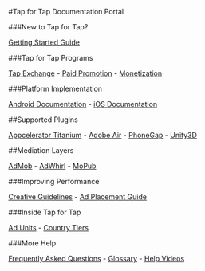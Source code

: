 #Tap for Tap Documentation Portal

###New to Tap for Tap?

[Getting Started Guide](/GettingStarted)

###Tap for Tap Programs

[Tap Exchange](/TapExchange)  -  [Paid Promotion](/PaidPromotion)  -  [Monetization](/Monetization)

###Platform Implementation

[Android Documentation](/Android)  -  [iOS Documentation](/iOS)

##Supported Plugins

[Appcelerator Titanium](/AppceleratorTitanium)  -  [Adobe Air](/AdobeAir)  -  [PhoneGap](/PhoneGap)  -  [Unity3D](/Unity)

##Mediation Layers

[AdMob](/AdMob)  -  [AdWhirl](/AdWhirl)  -  [MoPub](/MoPub)

###Improving Performance

[Creative Guidelines](/CreativeGuidelines)  -  [Ad Placement Guide](/AdPlacementGuide)

###Inside Tap for Tap

[Ad Units](/AdUnits)  -  [Country Tiers](/CountryTiers)

###More Help

[Frequently Asked Questions](/FAQ)  -  [Glossary](/Glossary)  -  [Help Videos](/HelpVideos)
